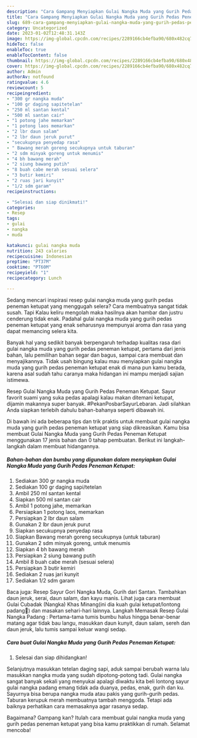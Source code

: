 ```yaml
---
description: "Cara Gampang Menyiapkan Gulai Nangka Muda yang Gurih Pedas Peneman Ketupat yang Sempurna, Buat Buka Puasa}"
title: "Cara Gampang Menyiapkan Gulai Nangka Muda yang Gurih Pedas Peneman Ketupat yang Sempurna, Buat Buka Puasa}"
slug: 689-cara-gampang-menyiapkan-gulai-nangka-muda-yang-gurih-pedas-peneman-ketupat-yang-sempurna-buat-buka-puasa
category: Uncategorized
date: 2023-01-02T12:48:31.143Z
image: https://img-global.cpcdn.com/recipes/2289166cb4efba90/680x482cq70/gulai-nangka-muda-yang-gurih-pedas-peneman-ketupat-foto-resep-utama.jpg
hideToc: false
enableToc: true
enableTocContent: false
thumbnail: https://img-global.cpcdn.com/recipes/2289166cb4efba90/680x482cq70/gulai-nangka-muda-yang-gurih-pedas-peneman-ketupat-foto-resep-utama.jpg
cover: https://img-global.cpcdn.com/recipes/2289166cb4efba90/680x482cq70/gulai-nangka-muda-yang-gurih-pedas-peneman-ketupat-foto-resep-utama.jpg
author: Admin
authorAv: notfound
ratingvalue: 4.6
reviewcount: 5
recipeingredient:
- "300 gr nangka muda"
- "100 gr daging sapitetelan"
- "250 ml santan kental"
- "500 ml santan cair"
- "1 potong jahe memarkan"
- "1 potong laos memarkan"
- "2 lbr daun salam"
- "2 lbr daun jeruk purut"
- "secukupnya penyedap rasa"
- " Bawang merah goreng secukupnya untuk taburan"
- "2 sdm minyak goreng untuk menumis"
- "4 bh bawang merah"
- "2 siung bawang putih"
- "8 buah cabe merah sesuai selera"
- "3 butir kemiri"
- "2 ruas jari kunyit"
- "1/2 sdm garam"
recipeinstructions:

- "Selesai dan siap dinikmati!"
categories:
- Resep
tags:
- gulai
- nangka
- muda

katakunci: gulai nangka muda 
nutrition: 243 calories
recipecuisine: Indonesian
preptime: "PT37M"
cooktime: "PT60M"
recipeyield: "1"
recipecategory: Lunch

---
```



Sedang mencari inspirasi resep gulai nangka muda yang gurih pedas peneman ketupat yang menggugah selera? Cara membuatnya sangat tidak susah. Tapi Kalau keliru mengolah maka hasilnya akan hambar dan justru cenderung tidak enak. Padahal gulai nangka muda yang gurih pedas peneman ketupat yang enak seharusnya mempunyai aroma dan rasa yang dapat memancing selera kita.


Banyak hal yang sedikit banyak berpengaruh terhadap kualitas rasa dari gulai nangka muda yang gurih pedas peneman ketupat, pertama dari jenis bahan, lalu pemilihan bahan segar dan bagus, sampai cara membuat dan menyajikannya. Tidak usah bingung kalau mau menyiapkan gulai nangka muda yang gurih pedas peneman ketupat enak di mana pun kamu berada, karena asal sudah tahu caranya maka hidangan ini mampu menjadi sajian istimewa.

Resep Gulai Nangka Muda yang Gurih Pedas Peneman Ketupat. Sayur favorit suami yang suka pedas apalagi kalau makan ditemani ketupat, dijamin makannya super banyak. #PekanPosbarSayurLebaran. Jadi silahkan Anda siapkan terlebih dahulu bahan-bahanya seperti dibawah ini.


Di bawah ini ada beberapa tips dan trik praktis untuk membuat gulai nangka muda yang gurih pedas peneman ketupat yang siap dikreasikan. Kamu bisa membuat Gulai Nangka Muda yang Gurih Pedas Peneman Ketupat menggunakan 17 jenis bahan dan 0 tahap pembuatan. Berikut ini langkah-langkah dalam membuat hidangannya.

<!--inarticleads1-->

##### Bahan-bahan dan bumbu yang digunakan dalam menyiapkan Gulai Nangka Muda yang Gurih Pedas Peneman Ketupat:

1. Sediakan 300 gr nangka muda
1. Sediakan 100 gr daging sapi/tetelan
1. Ambil 250 ml santan kental
1. Siapkan 500 ml santan cair
1. Ambil 1 potong jahe, memarkan
1. Persiapkan 1 potong laos, memarkan
1. Persiapkan 2 lbr daun salam
1. Gunakan 2 lbr daun jeruk purut
1. Siapkan secukupnya penyedap rasa
1. Siapkan  Bawang merah goreng secukupnya (untuk taburan)
1. Gunakan 2 sdm minyak goreng, untuk menumis
1. Siapkan 4 bh bawang merah
1. Persiapkan 2 siung bawang putih
1. Ambil 8 buah cabe merah (sesuai selera)
1. Persiapkan 3 butir kemiri
1. Sediakan 2 ruas jari kunyit
1. Sediakan 1/2 sdm garam


Baca juga: Resep Sayur Gori Nangka Muda, Gurih dari Santan. Tambahkan daun jeruk, serai, daun salam, dan kayu manis. Lihat juga cara membuat Gulai Cubadak (Nangka) Khas Minang(ini dia kuah gulai ketupat/lontong padang🥰) dan masakan sehari-hari lainnya. Langkah Memasak Resep Gulai Nangka Padang : Pertama-tama tumis bumbu halus hingga benar-benar matang agar tidak bau langu, masukkan daun kunyit, daun salam, sereh dan daun jeruk, lalu tumis sampai keluar wangi sedap. 

<!--inarticleads2-->

##### Cara buat Gulai Nangka Muda yang Gurih Pedas Peneman Ketupat:


1. Selesai dan siap dihidangkan!

Selanjutnya masukkan tetelan daging sapi, aduk sampai berubah warna lalu masukkan nangka muda yang sudah dipotong-potong tadi. Gulai nangka sangat banyak sekali yang menyukai apalagi diwaktu kita beli lontong sayur gulai nangka padang emang tidak ada duanya, pedas, enak, gurih dan ku. Sayurnya bisa berupa nangka muda atau pakis yang gurih-gurih pedas. Taburan kerupuk merah membuatnya tambah menggoda. Tetapi ada baiknya perhatikan cara memasaknya agar rasanya sedap. 

Bagaimana? Gampang kan? Itulah cara membuat gulai nangka muda yang gurih pedas peneman ketupat yang bisa kamu praktikkan di rumah. Selamat mencoba!
